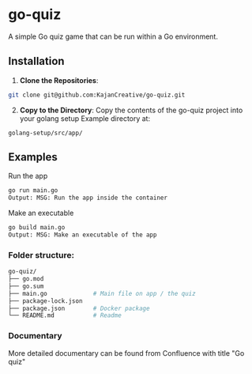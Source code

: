 # go-quiz
A simple Go quiz game that can be run within a Go environment.


## Installation

1. **Clone the Repositories**:

```bash
git clone git@github.com:KajanCreative/go-quiz.git
```

2. **Copy to the Directory**:
Copy the contents of the go-quiz project into your golang setup
Example directory at:
```path
golang-setup/src/app/
```

## Examples 

Run the app
```bash
go run main.go
Output: MSG: Run the app inside the container
```

Make an executable
```bash
go build main.go
Output: MSG: Make an executable of the app
```

### Folder structure:
```bash
go-quiz/
├── go.mod
├── go.sum
├── main.go             # Main file on app / the quiz
├── package-lock.json   
├── package.json        # Docker package
└── README.md           # Readme
```

### Documentary
More detailed documentary can be found from Confluence with title "Go quiz"